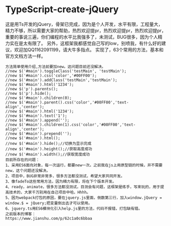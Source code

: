 # TypeScript-create-jQuery
这是用Ts开发的jQuery，骨架已完成，因为是个人开发，水平有限，工程量大，精力不够，所以需要大家的帮助，热烈欢迎提pr，热烈欢迎提pr，热烈欢迎提pr，重要的事说三遍，你们编程的水平比我强多了，未测试，BUG很多，因为个人精力实在是太有限了。
另外，这框架我都感觉自己写的low，别喷我，有什么好的建议，欢迎加QQ1162091199，请大牛多指点。
实现了，63个常用的方法，基本和官方文档方法一样。

	方法简单使用介绍,方法前要加new。这问题目前还没解决。
	//new $('#main').toggleClass('testMain', 'testMain');
	//new $('#main').css('color','#00FF00');
	//new $('#main').addClass('testMain','testMain');
	//new $('#main').html('1234');
	//new $('p').parents();
	//new $('p').hide();
	//new $('#main').children(0);
	//new $('#main').parent().css('color','#00FF00','text-align','center');
	//new $('#main').html('1234');
	//new $('#main').text('1');
	//new $('#main').append('');
	//new $('#main').children(1).css('color','#00FF00','text-align','center');
	//new $('#main').prepend('');
	//new $('#main').html();
	//new $('#main').hide();//切换为显示完成
	//new $('#main').height();//获取高度成功
	//new $('#main').width();//获取宽度成功
    目前所存在的问题：
    1、采用ES6面向对象，每一次运行，都要new一次。之前我在js上用原型链的时候，并不需要new，这个问题还没解决。
    2、项目中，BUG非常非常多，很多方法都没测试，希望大家共同开发。
    3、像fadeTo这些常用方法，因为精力有限，将在下个版本开发。
    4、ready，animate，很多方法都没测试，目测会有问题，这框架是练手，写来玩的，用于提高技术的，大家千万别用在自己项目中哈，Hhhh。
    5、因为webpack打包的原因，要在jquery.js里面，倒数第三行，加入window.jQuery = window.$ = jQuery;把变量倒出去才可以使用。
    6、jquery.ts用ES6模块化引入help.js里的方法，代码不报错，打包缺有错。
    之前版本的博客：
    https://www.jianshu.com/p/62c1a0c6bbaa
    
